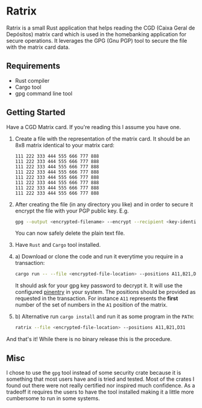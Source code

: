 # Ratrix

Ratrix is a small Rust application that helps reading the CGD (Caixa Geral de Depósitos) matrix card which is used in the homebanking application for secure operations.
It leverages the GPG (Gnu PGP) tool to secure the file with the matrix card data.

## Requirements
* Rust compiler
* Cargo tool
* gpg command line tool

## Getting Started

Have a CGD Matrix card. If you're reading this I assume you have one.

1. Create a file with the representation of the matrix card. It should be an 8x8 matrix identical to your matrix card:
    ```
    111 222 333 444 555 666 777 888
    111 222 333 444 555 666 777 888
    111 222 333 444 555 666 777 888
    111 222 333 444 555 666 777 888
    111 222 333 444 555 666 777 888
    111 222 333 444 555 666 777 888
    111 222 333 444 555 666 777 888
    111 222 333 444 555 666 777 888
    ```
    
2. After creating the file (in any directory you like) and in order to secure it encrypt the file with your PGP public key. E.g.

    ```bash
    gpg --output <encrypted-filename> --encrypt --recipient <key-identifier> <file-to-encrypt>

    ```

    You can now safely delete the plain text file.

3. Have `Rust` and `Cargo` tool installed.

4. a) Download or clone the code and run it everytime you require in a transaction:
    ```bash
    cargo run -- --file <encrypted-file-location> --positions A11,B21,D31
    ```
    It should ask for your gpg key password to decrypt it. It will use the configured [pinentry](https://www.gnupg.org/related_software/pinentry/index.html) in your system.
    The positions should be provided as requested in the transaction. For instance `A11` represents the **first** number of the set of numbers in the `A1` position of the matrix.

4. b) Alternative run `cargo install` and run it as some program in the `PATH`:
    ```bash
    ratrix --file <encrypted-file-location> --positions A11,B21,D31
    ```

And that's it! While there is no binary release this is the procedure.

## Misc
I chose to use the `gpg` tool instead of some security crate because it is something that most users have and is tried and tested. Most of the crates I found out there were not really certified nor inspired much confidence. As a tradeoff it requires the users to have the tool installed making it a little more cumbersome to run in some systems.
